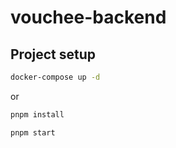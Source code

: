 # vouchee-backend

## Project setup


```bash
docker-compose up -d
```

or


```bash
pnpm install
```

```bash 
pnpm start
```

